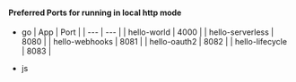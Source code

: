 #### Preferred Ports for running in local http mode

- go
| App | Port |
| --- | --- |
| hello-world | 4000 |
| hello-serverless | 8080 |
| hello-webhooks | 8081 |
| hello-oauth2 | 8082 |
| hello-lifecycle | 8083 |

- js